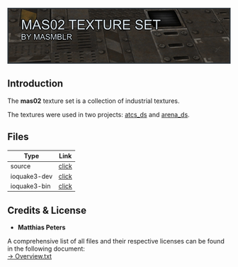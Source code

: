 ![preview](docs/images/header.jpg)

## Introduction
The **mas02** texture set is a collection of industrial textures.

The textures were used in two projects: [atcs_ds](https://github.com/Masmblr/map-atcs_ds_src) and [arena_ds](https://github.com/Masmblr/map-arena_ds_src).

## Files
| Type | Link |
|----------|-------|
| source| [click](https://github.com/Masmblr/mas02-Texture-Set/tree/main/src/) |
| ioquake3-dev | [click](https://github.com/Masmblr/mas02-Texture-Set/tree/ioquake3-dev)|
| ioquake3-bin | [click](https://github.com/Masmblr/mas02-Texture-Set/releases/tag/v1.0)|


## Credits & License
- **Matthias Peters**

A comprehensive list of all files and their respective licenses can be found in the following document: </br>
[→ Overview.txt](./docs/copyright/Overview.txt)
